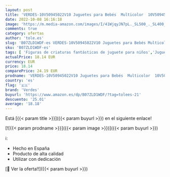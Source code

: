 ```yaml
---
layout: post
title: 'VERDES-10V50945022V10 Juguetes para Bebés  Multicolor  10V50945022V10 '
date: 2022-10-08 16:16:18
image: 'https://m.media-amazon.com/images/I/41WjqyJN7pL._SL500_._SL400_.jpg'
comments: true
category: ofertas
author: 'tole.es'
slug: 'B07ZLD1WDF-es VERDES-10V50945022V10 Juguetes para Bebés Multicolor...'
sku: 'B07ZLD1WDF-es'
tags: [ 'Figuras de criaturas fantásticas de juguete para niños','Juguetes','Juguetes y juegos','Muñecas y accesorios','Muñecos y figuras','bebés','verdes','🇪🇸', ]
actualPrice: 18.14 EUR
currency: EUR
price: 18.14
comparePrice: 24.19 EUR
prodname: 'VERDES-10V50945022V10 Juguetes para Bebés  Multicolor  10V50945022V10 '
country: 'es'
flag: '🇪🇸'
brand: 'Verdes'
buyurl: 'https://www.amazon.es/dp/B07ZLD1WDF/?tag=tolees-21'
descuento: '25.01'
average: '18.18'
---
```


Está [{{< param title >}}]({{< param buyurl >}}) en el siguiente enlace!

[![{{< param prodname >}}]({{< param image >}})]({{< param buyurl >}})

ℹ️:

- Hecho en España
- Producto de alta calidad
- Utilizar con dedicación

[🛒 Ver la oferta!!]({{< param buyurl >}})

